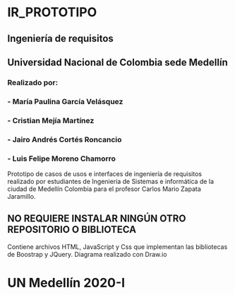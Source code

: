 # IR_PROTOTIPO
## Ingeniería de requisitos
## Universidad Nacional de Colombia sede Medellín
### Realizado por:
### - María Paulina García Velásquez
### - Cristian Mejía Martínez
### - Jairo Andrés Cortés Roncancio
### - Luis Felipe Moreno Chamorro

 Prototipo de casos de usos e interfaces de ingeniería de requisitos realizado por estudiantes de Ingeniería de Sistemas e informática de la ciudad de Medellín Colombia para el profesor Carlos Mario Zapata Jaramillo.
 
 ## NO REQUIERE INSTALAR NINGÚN OTRO REPOSITORIO O BIBLIOTECA
 Contiene archivos HTML, JavaScript y Css que implementan las bibliotecas de Boostrap y JQuery.
 Diagrama realizado con Draw.io

# UN Medellín 2020-I